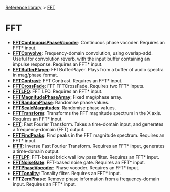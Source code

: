 [Reference library](../index.md) > [FFT](index.md)

# FFT

- **[FFTContinuousPhaseVocoder](fftcontinuousphasevocoder/index.md)**: Continuous phase vocoder. Requires an FFT* input.
- **[FFTConvolve](fftconvolve/index.md)**: Frequency-domain convolution, using overlap-add. Useful for convolution reverb, with the input buffer containing an impulse response. Requires an FFT* input.
- **[FFTBufferPlayer](fftbufferplayer/index.md)**: FFTBufferPlayer. Plays from a buffer of audio spectra in mag/phase format.
- **[FFTContrast](fftcontrast/index.md)**: FFT Contrast. Requires an FFT* input.
- **[FFTCrossFade](fftcrossfade/index.md)**: FFT FFTCrossFade. Requires two FFT* inputs.
- **[FFTLFO](fftlfo/index.md)**: FFT LFO. Requires an FFT* input.
- **[FFTMagnitudePhaseArray](fftmagnitudephasearray/index.md)**: Fixed mag/phase array.
- **[FFTRandomPhase](fftrandomphase/index.md)**: Randomise phase values.
- **[FFTScaleMagnitudes](fftscalemagnitudes/index.md)**: Randomise phase values.
- **[FFTTransform](ffttransform/index.md)**: Transforms the FFT magnitude spectrum in the X axis. Requires an FFT* input.
- **[FFT](fft/index.md)**: Fast Fourier Transform. Takes a time-domain input, and generates a frequency-domain (FFT) output.
- **[FFTFindPeaks](fftfindpeaks/index.md)**: Find peaks in the FFT magnitude spectrum. Requires an FFT* input.
- **[IFFT](ifft/index.md)**: Inverse Fast Fourier Transform. Requires an FFT* input, generates a time-domain output.
- **[FFTLPF](fftlpf/index.md)**: FFT-based brick wall low pass filter. Requires an FFT* input.
- **[FFTNoiseGate](fftnoisegate/index.md)**: FFT-based noise gate. Requires an FFT* input.
- **[FFTPhaseVocoder](fftphasevocoder/index.md)**: Phase vocoder. Requires an FFT* input.
- **[FFTTonality](ffttonality/index.md)**: Tonality filter. Requires an FFT* input.
- **[FFTZeroPhase](fftzerophase/index.md)**: Remove phase information from a frequency-domain input. Requires an FFT* input.
